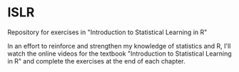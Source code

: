 # ISLR
Repository for exercises in "Introduction to Statistical Learning in R"

In an effort to reinforce and strengthen my knowledge of statistics and R, I'll watch the online videos for the textbook "Introduction to Statistical Learning in R" and complete the exercises at the end of each chapter.
